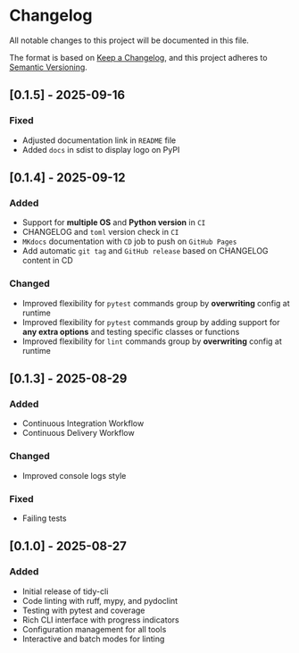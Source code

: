# Changelog

All notable changes to this project will be documented in this file.

The format is based on [Keep a Changelog](https://keepachangelog.com/en/1.0.0/),
and this project adheres to [Semantic Versioning](https://semver.org/spec/v2.0.0.html).

## [0.1.5] - 2025-09-16

### Fixed
- Adjusted documentation link in `README` file
- Added `docs` in sdist to display logo on PyPI

## [0.1.4] - 2025-09-12

### Added
- Support for **multiple OS** and **Python version** in `CI`
- CHANGELOG and `toml` version check in `CI`
- `MKdocs` documentation with `CD` job to push on `GitHub Pages`
- Add automatic `git tag` and `GitHub release` based on CHANGELOG content in CD

### Changed
- Improved flexibility for `pytest` commands group by **overwriting** config at runtime
- Improved flexibility for `pytest` commands group by adding support for **any extra options** and testing specific classes or functions
- Improved flexibility for `lint` commands group by **overwriting** config at runtime

## [0.1.3] - 2025-08-29

### Added
- Continuous Integration Workflow
- Continuous Delivery Workflow

### Changed
- Improved console logs style

### Fixed
- Failing tests

## [0.1.0] - 2025-08-27

### Added
- Initial release of tidy-cli
- Code linting with ruff, mypy, and pydoclint
- Testing with pytest and coverage
- Rich CLI interface with progress indicators
- Configuration management for all tools
- Interactive and batch modes for linting